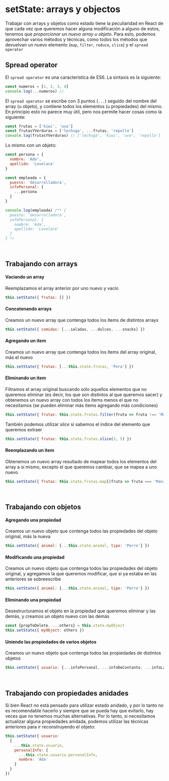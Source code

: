 # setState: arrays y objectos

Trabajar con arrays y objetos como estado tiene la peculiaridad en React de que cada vez que queremos hacer alguna modificación a alguno de estos, tenemos que *proporcionar un nuevo array u objeto*. Para esto, podemos aprovechar varios métodos y técnicas, como todos los métodos que devuelvan un nuevo elemento (`map`, `filter`, `reduce`, `slice`) y el `spread operator`

## Spread operator

El `spread operator` es una característica de ES6. La sintaxis es la siguiente:

```javascript
const numeros = [1, 2, 3, 4]
console.log(...numeros) //
```

El `spread operator` se escribe con 3 puntos (`...`) seguido del nombre del array (u objeto), y contiene todos los elementos (u propiedades) del mismo. En principio esto no parece muy útil, pero nos permite hacer cosas como la siguiente:

```javascript
const frutas = ['kiwi', 'uva']
const frutasYVerduras = ['lechuga', ...frutas, 'repollo']
console.log(frutasYVerduras) // ['lechuga', 'kiwi', 'uva', 'repollo']
```

Lo mismo con un objeto:

```javascript
const persona = {
  nombre: 'Ada',
  apellido: 'Lovelace'
}

const empleada = {
  puesto: 'desarrolladora',
  infoPersonal: {
    ...persona
  }
}

console.log(empleada) /** {
  puesto: 'desarrolladora',
  infoPersonal: {
    nombre: 'Ada',
    apellido: 'Lovelace'
  }
} */
```

<br />

## Trabajando con arrays

#### Vaciando un array

Reemplazamos el array anterior por uno nuevo y vacío

```javascript
this.setState({ frutas: [] })
```

#### Concatenando arrays

Creamos un nuevo array que contenga todos los ítems de distintos arrays

```javascript
this.setState({ comidas: [...saladas, ...dulces, ...snacks] })
```

#### Agregando un item

Creamos un nuevo array que contenga todos los ítems del array original, más el nuevo

```javascript
this.setState({ frutas: [...this.state.frutas, 'Pera'] })
```

#### Eliminando un item

Filtramos el array original buscando sólo aquellos elementos que no queremos eliminar (es decir, los que son distintos al que queremos sacer) y obtenemos un nuevo array con todos los ítems menos el que no necesitamos (se pueden eliminar más ítems agregando más condiciones)

```javascript
this.setState({ frutas: this.state.frutas.filter(fruta => fruta !== 'Manzana') })
```

También podemos utilizar *slice* si sabemos el índice del elemento que queremos extraer

```javascript
this.setState({ frutas: this.state.frutas.slice(3, 5) })
```

#### Reemplazando un item

Obtenemos un nuevo array resultado de mapear todos los elementos del array a sí mismo, excepto el que queremos cambiar, que se mapea a uno nuevo

```javascript
this.setState({ frutas: this.state.frutas.map[(fruta => fruta === 'Manzana' ? 'Pera' : fruta) })
```

<br />

## Trabajando con objetos

#### Agregando una propiedad

Creamos un nuevo objeto que contenga todos las propiedades del objeto original, más la nueva

```javascript
this.setState({ animal: {...this.state.animal, tipo: 'Perro'} })
```

#### Modificando una propiedad

Creamos un nuevo objeto que contenga todos las propiedades del objeto original, y agregamos la que queremos modificar, que si ya estaba en las anteriores se sobreescribe

```javascript
this.setState({ animal: {...this.state.animal, tipo: 'Perro'} })
```

#### Eliminando una propiedad

Desestructuramos el objeto en la propiedad que queremos eliminar y las demás, y creamos un objeto nuevo con las demás

```javascript
const {propToDelete, ...others} = this.state.myObject
this.setState({ myObject: others })
```

#### Uniendo las propiedades de varios objetos

Creamos un nuevo objeto que contenga todos las propiedades de distintos objetos

```javascript
this.setState({ usuario: {...infoPersonal, ...infoDeContanto, ...infoLaboral} })
```

<br />

## Trabajando con propiedades anidades

Si bien React no está pensado para utilizar estado anidado, y por lo tanto no es recomendable hacerlo y siempre que se pueda hay que evitarlo, hay veces que no tenemos muchas alternativas. Por lo tanto, si necesitamos actualizar alguna propiedades anidada, podemos utilizar las técnicas anteriores para ir reconstruyendo el objeto:

```javascript
this.setState({ usuario: 
  {
    ...this.state.usuario,
    personalInfo: {
      ...this.state.usuario.personalInfo,
      nombre: 'Ada'
    }
  }
})
```

